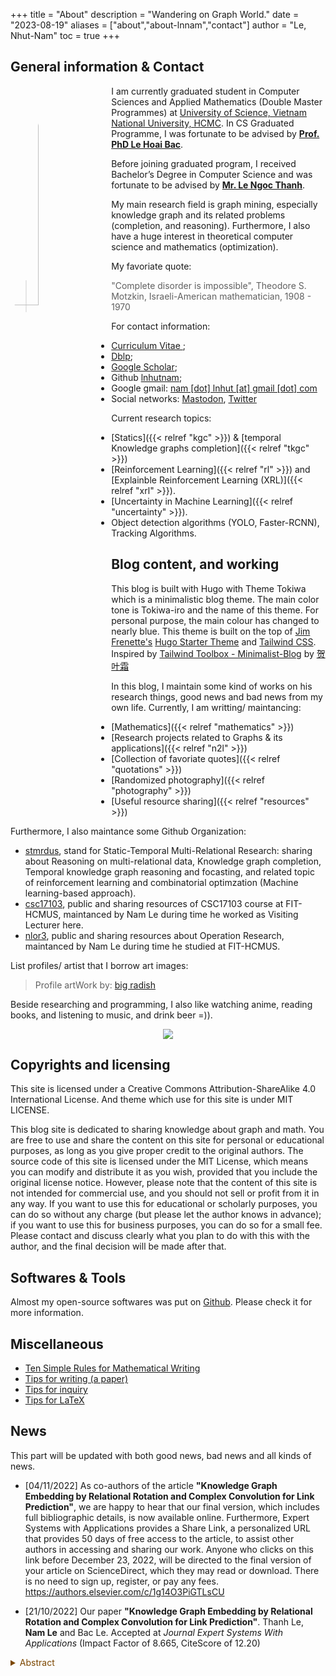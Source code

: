 +++
title = "About"
description = "Wandering on Graph World."
date = "2023-08-19"
aliases = ["about","about-lnnam","contact"]
author = "Le, Nhut-Nam"
toc = true
+++

## General information & Contact

<img src="/images/avt/114420940_p0.jpg" alt="avt"
style="float:left; width:30%; height:30%; padding-right:10px; border-radius: 50%;">

I am currently graduated student in Computer Sciences and Applied Mathematics (Double Master Programmes) at <a href="https://en.hcmus.edu.vn/" target="_blank">University of Science, Vietnam National University, HCMC</a>. In CS Graduated Programme, I was fortunate to be advised by **<a href="https://www.fit.hcmus.edu.vn/~lhbac/">Prof. PhD Le Hoai Bac</a>**.

Before joining graduated program, I received Bachelor’s Degree in Computer Science and was fortunate to be advised by **<a href="https://www.fit.hcmus.edu.vn/~lnthanh/">Mr. Le Ngoc Thanh</a>**.

My main research field is graph mining, especially knowledge graph and its related problems (completion, and reasoning). Furthermore, I also have a huge interest in theoretical computer science and mathematics (optimization).

My favoriate quote:
> "Complete disorder is impossible", Theodore S. Motzkin, Israeli-American mathematician, 1908 - 1970

For contact information: 
- <a href="../files/CV.pdf" target="_blank" type="application/pdf">Curriculum Vitae </a>; 
- <a href="https://dblp.org/pid/188/7634-4.html"> Dblp</a>; 
- <a href="https://scholar.google.com/citations?user=Vw1yV3YAAAAJ&hl=en&authuser=2"> Google Scholar</a>; 
- Github <a href="https://github.com/lnhutnam">lnhutnam</a>; 
- Google gmail: <a href="mailto:nam.lnhut@gmail.com"> nam [dot] lnhut [at] gmail [dot] com</a>
- Social networks: <a rel="me" href="https://mathstodon.xyz/@namln">Mastodon</a>, <a href="https://twitter.com/lnhutnam">Twitter</a>

Current research topics:
- [Statics]({{< relref "kgc" >}}) & [temporal Knowledge graphs completion]({{< relref "tkgc" >}})
- [Reinforcement Learning]({{< relref "rl" >}}) and [Explainble Reinforcement Learning (XRL)]({{< relref "xrl" >}}).
- [Uncertainty in Machine Learning]({{< relref "uncertainty" >}}).
- Object detection algorithms (YOLO, Faster-RCNN), Tracking Algorithms.

## Blog content, and working

This blog is built with Hugo with Theme Tokiwa which is a minimalistic blog theme. The main color tone is Tokiwa-iro and the name of this theme. For personal purpose, the main colour has changed to nearly blue. This theme is built on the top of [Jim Frenette's](https://jimfrenette.com/2019/02/hugo-static-site-generator-blank-starter-theme/) [Hugo Starter Theme](https://github.com/jimfrenette/hugo-starter) and [Tailwind CSS](https://tailwindcss.com/). Inspired by [Tailwind Toolbox - Minimalist-Blog](https://github.com/tailwindtoolbox/Minimalist-Blog) by [贺叶霜](https://github.com/heyeshuang)

In this blog, I maintain some kind of works on his research things, good news and bad news from my own life. Currently, I am writting/ maintancing:
- [Mathematics]({{< relref "mathematics" >}})
- [Research projects related to Graphs & its applications]({{< relref "n2l" >}})
- [Collection of favoriate quotes]({{< relref "quotations" >}})
- [Randomized photography]({{< relref "photography" >}})
- [Useful resource sharing]({{< relref "resources" >}})

Furthermore, I also maintance some Github Organization:
- [stmrdus](https://github.com/stmrdus), stand for Static-Temporal Multi-Relational Research: sharing about Reasoning on multi-relational data, Knowledge graph completion, Temporal knowledge graph reasoning and focasting, and related topic of reinforcement learning and combinatorial optimzation (Machine learning-based approach).
- [csc17103](https://github.com/csc17103), public and sharing resources of CSC17103 course at FIT-HCMUS, maintanced by Nam Le during time he worked as Visiting Lecturer here.
- [nlor3](https://github.com/nlor3), public and sharing resources about Operation Research, maintanced by Nam Le during time he studied at FIT-HCMUS.

List profiles/ artist that I borrow art images:
> Profile artWork by: [big radish](https://www.pixiv.net/en/artworks/114420940)

Beside researching and programming, I also like watching anime, reading books, and listening to music, and drink beer =)).

<p align="center">
  <img src="https://animerantshome.files.wordpress.com/2023/06/elaina-04.gif"/>
</p>

## Copyrights and licensing

This site is licensed under a Creative Commons Attribution-ShareAlike 4.0 International License. And theme which use for this site is under MIT LICENSE.

This blog site is dedicated to sharing knowledge about graph and math. You are free to use and share the content on this site for personal or educational purposes, as long as you give proper credit to the original authors. The source code of this site is licensed under the MIT License, which means you can modify and distribute it as you wish, provided that you include the original license notice. However, please note that the content of this site is not intended for commercial use, and you should not sell or profit from it in any way. If you want to use this for educational or scholarly purposes, you can do so without any charge (but please let the author knows in advance); if you want to use this for business purposes, you can do so for a small fee. Please contact and discuss clearly what you plan to do with this with the author, and the final decision will be made after that.

## Softwares & Tools

Almost my open-source softwares was put on [Github](https://github.com/lnhutnam?tab=repositories). Please check it for more information.

## Miscellaneous

- [Ten Simple Rules for Mathematical Writing](https://www.mit.edu/~dimitrib/Ten_Rules.html )
- [Tips for writing (a paper)](https://shangtongzhang.github.io/blog/writing)
- [Tips for inquiry](https://shangtongzhang.github.io/blog/inquiry)
- [Tips for LaTeX](https://shangtongzhang.github.io/blog/latex)

## News

This part will be updated with both good news, bad news and all kinds of news.

- [04/11/2022] As co-authors of the article <b>"Knowledge Graph Embedding by Relational Rotation and Complex Convolution for Link Prediction"</b>, we are happy to hear that our final version, which includes full bibliographic details, is now available online. Furthermore, Expert Systems with Applications provides a Share Link, a personalized URL that provides 50 days of free access to the article, to assist other authors in accessing and sharing our work. Anyone who clicks on this link before December 23, 2022, will be directed to the final version of your article on ScienceDirect, which they may read or download. There is no need to sign up, register, or pay any fees. <a href="https://authors.elsevier.com/c/1g14O3PiGTLsCU" target="_blank">https://authors.elsevier.com/c/1g14O3PiGTLsCU</a>

- [21/10/2022] Our paper <b>"Knowledge Graph Embedding by Relational Rotation and Complex Convolution for Link Prediction"</b>. Thanh Le, <b>Nam Le</b> and Bac Le. Accepted at <i>Journal Expert Systems With Applications</i> (Impact Factor of 8.665, CiteScore of 12.20)
<details><summary style="color:#7C4700">Abstract</summary>
    <font color = "7C4700">
        Knowledge graphs are organized as triplets to represent facts from the real world and play an important role in various intelligent information systems. 
        Because knowledge graphs are frequently constructed using manual or semi-automatic methods, they often miss connections between entities. 
        Link prediction was created to solve this problem. Many recent state-of-the-art studies, such as those introducing the RotatE and RotatHS models, 
        have advocated for rotation transformations with entity and relation embeddings in complex vector spaces. However, using only rotation planes means
        that these models do not have the expressive power of models based on neural networks, such as the ConvE and the ConvR models. As a result, link prediction
        performance suffers. To address these shortcomings, this paper proposes the ConvRot model, which integrates a 2D convolution. Specifically, we perform
        convolution on embeddings of entities and relations to obtain support vector embeddings. These vectors are then integrated into an element-wise rotation
        from the head entity to the tail entity using the Hadamard product, enabling the model to capture local interactions among entities and relations through
        the neural network while still ensuring intuitiveness through a roto-transformation in the link prediction. In addition, we present two strategies for
        designing the complex convolution module and show their effects on model performance. The proposed method is evaluated on standard benchmark datasets
        and achieves significantly improved results on MRR and Hits@K (K = 1, 3, 10). Overall, our model’s link prediction performance is superior by approximately
        5–7 %. Moreover, the ConvRot model is also considered separately on many relation types, such as one-to-one, one-to-many, many-to-one, and many-to-many. 
        Finally, we prove that type constraints can help increase the model’s overall performance, especially on complex and large datasets.
    </font>
</details>